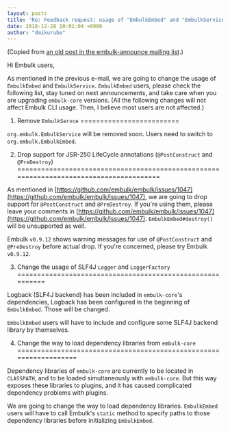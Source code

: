 ```yaml
---
layout: posts
title: 'Re: Feedback request: usage of "EmbulkEmbed" and "EmbulkService" / "BINARY" type'
date: 2018-12-28 10:01:04 +0900
author: "dmikurube"
---
```


(Copied from [an old post in the embulk-announce mailing list](https://groups.google.com/d/msg/embulk-announce/oqS_GsmP5IM/rTNckn0TBAAJ).)

Hi Embulk users,

As mentioned in the previous e-mail, we are going to change the usage of `EmbulkEmbed` and `EmbulkService`. `EmbulkEmbed` users, please check the following list, stay tuned on next announcements, and take care when you are upgrading `embulk-core` versions. (All the following changes will not affect Embulk CLI usage. Then, I believe most users are not affected.)

1) Remove `EmbulkServce`
=========================

`org.embulk.EmbulkService` will be removed soon. Users need to switch to `org.embulk.EmbulkEmbed`.

2) Drop support for JSR-250 LifeCycle annotations (`@PostConstruct` and `@PreDestroy`)
=======================================================================================

As mentioned in [https://github.com/embulk/embulk/issues/1047](https://github.com/embulk/embulk/issues/1047), we are going to drop support for `@PostConstruct` and `@PreDestroy`. If you're using them, please leave your comments in [https://github.com/embulk/embulk/issues/1047](https://github.com/embulk/embulk/issues/1047). `EmbulkEmbed#destroy()` will be unsupported as well.

Embulk `v0.9.12` shows warning messages for use of `@PostConstruct` and `@PreDestroy` before actual drop. If you're concerned, please try Embulk `v0.9.12`.

3) Change the usage of SLF4J `Logger` and `LoggerFactory`
==========================================================

Logback (SLF4J backend) has been included in `embulk-core`'s dependencies, Logback has been configured in the beginning of `EmbulkEmbed`. Those will be changed.

`EmbulkEmbed` users will have to include and configure some SLF4J backend library by themselves.

4) Change the way to load dependency libraries from `embulk-core`
==================================================================

Dependency libraries of `embulk-core` are currently to be located in `CLASSPATH`, and to be loaded simultaneously with `embulk-core`. But this way exposes these libraries to plugins, and it has caused complicated dependency problems with plugins.

We are going to change the way to load dependency libraries. `EmbulkEmbed` users will have to call Embulk's `static` method to specify paths to those dependency libraries before initializing `EmbulkEmbed`.
